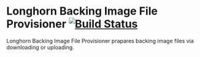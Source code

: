 # Longhorn Backing Image File Provisioner [![Build Status](https://drone-publish.longhorn.io/api/badges/longhorn/backing-image-file-provisioner/status.svg)](https://drone-publish.longhorn.io/longhorn/backing-image-file-provisioner)

Longhorn Backing Image File Provisioner prapares backing image files via downloading or uploading.
